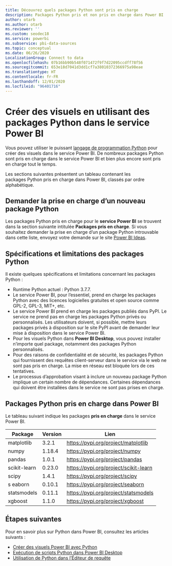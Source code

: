 ```yaml
---
title: Découvrez quels packages Python sont pris en charge
description: Packages Python pris et non pris en charge dans Power BI
author: otarb
ms.author: otarb
ms.reviewer: ''
ms.custom: seodec18
ms.service: powerbi
ms.subservice: pbi-data-sources
ms.topic: conceptual
ms.date: 06/26/2020
LocalizationGroup: Connect to data
ms.openlocfilehash: 07b16bb90b548f071472f9f7d22095ccdff78f56
ms.sourcegitcommit: 653e18d7041d3dd1cf7a38010372366975a98eae
ms.translationtype: HT
ms.contentlocale: fr-FR
ms.lasthandoff: 12/01/2020
ms.locfileid: "96401716"
---
```

# <a name="create-visuals-by-using-python-packages-in-the-power-bi-service"></a>Créer des visuels en utilisant des packages Python dans le service Power BI
Vous pouvez utiliser le puissant [langage de programmation Python](https://www.python.org/) pour créer des visuels dans le service Power BI. De nombreux packages Python sont pris en charge dans le service Power BI et bien plus encore sont pris en charge tout le temps.

Les sections suivantes présentent un tableau contenant les packages Python pris en charge dans Power BI, classés par ordre alphabétique. 

## <a name="request-support-for-a-new-python-package"></a>Demander la prise en charge d’un nouveau package Python
Les packages Python pris en charge pour le **service Power BI** se trouvent dans la section suivante intitulée **Packages pris en charge**. Si vous souhaitez demander la prise en charge d’un package Python introuvable dans cette liste, envoyez votre demande sur le site [Power BI Ideas](https://ideas.powerbi.com).

## <a name="requirements-and-limitations-of-python-packages"></a>Spécifications et limitations des packages Python
Il existe quelques spécifications et limitations concernant les packages Python :

* Runtime Python actuel : Python 3.7.7.
* Le service Power BI, pour l’essentiel, prend en charge les packages Python avec des licences logicielles gratuites et open source comme GPL-2, GPL-3, MIT+, etc.
* Le service Power BI prend en charge les packages publiés dans PyPI. Le service ne prend pas en charge les packages Python privés ou personnalisés. Les utilisateurs doivent, si possible, mettre leurs packages privés à disposition sur le site PyPI avant de demander leur mise à disposition dans le service Power BI.
* Pour les visuels Python dans **Power BI Desktop**, vous pouvez installer n’importe quel package, notamment des packages Python personnalisés.
* Pour des raisons de confidentialité et de sécurité, les packages Python qui fournissent des requêtes client-serveur dans le service via le web ne sont pas pris en charge. La mise en réseau est bloquée lors de ces tentatives.
* Le processus d’approbation visant à inclure un nouveau package Python implique un certain nombre de dépendances. Certaines dépendances qui doivent être installées dans le service ne sont pas prises en charge.

## <a name="python-packages-that-are-supported-in-power-bi"></a>Packages Python pris en charge dans Power BI
Le tableau suivant indique les packages **pris en charge** dans le service Power BI.


|        Package        |   Version   |                                   Lien                                   |
|-----------------------|-------------|--------------------------------------------------------------------------|
|matplotlib|3.2.1|https://pypi.org/project/matplotlib|
|numpy|1.18.4|https://pypi.org/project/numpy|
|pandas|1.0.1|https://pypi.org/project/pandas|
|scikit-learn|0.23.0|https://pypi.org/project/scikit-learn|
|scipy|1.4.1|https://pypi.org/project/scipy|
|s  eaborn|0.10.1|https://pypi.org/project/seaborn|
|statsmodels|0.11.1|https://pypi.org/project/statsmodels|
|xgboost|1.1.0|https://pypi.org/project/xgboost|

## <a name="next-steps"></a>Étapes suivantes
Pour en savoir plus sur Python dans Power BI, consultez les articles suivants :

* [Créer des visuels Power BI avec Python](desktop-python-visuals.md)
* [Exécution de scripts Python dans Power BI Desktop](desktop-python-scripts.md)
* [Utilisation de Python dans l’Éditeur de requête](desktop-python-in-query-editor.md)
